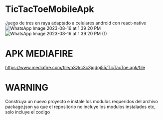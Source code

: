 # TicTacToeMobileApk
Juego de tres en raya adaptado a celulares android con react-native
![WhatsApp Image 2023-08-16 at 1 39 20 PM](https://github.com/Jostiin/TicTacToeMobileApk/assets/63017264/bfca7476-cab7-4fca-99e8-b8441401eb9e)
![WhatsApp Image 2023-08-16 at 1 39 20 PM (1)](https://github.com/Jostiin/TicTacToeMobileApk/assets/63017264/f4c1f485-7d59-41f0-8e03-91d683f7a870)
# APK MEDIAFIRE
https://www.mediafire.com/file/a3zkc3c3jgdpj55/TicTacToe.apk/file
# WARNING
Construya un nuevo proyecto e instale los modulos requeridos del archivo package.json ya que el repositorio no incluye los modulos instalados etc, solo incluye el codigo
